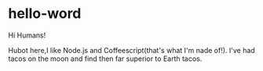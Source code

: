 # hello-word

Hi Humans!

Hubot here,I like Node.js and Coffeescript(that's what I'm nade of!).
I've had tacos on the moon and find then far superior to Earth tacos.
